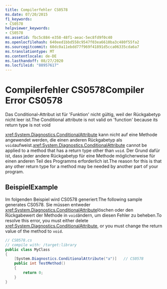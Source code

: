 ```yaml
---
title: Compilerfehler CS0578
ms.date: 07/20/2015
f1_keywords:
- CS0578
helpviewer_keywords:
- CS0578
ms.assetid: fbc5c884-e358-48f1-aeac-5ec8fd9f0c40
ms.openlocfilehash: 640eed1bbd558c9547f03ea6610ba3c480f55fa2
ms.sourcegitcommit: 60dc0a11ebdd77f969f41891d5cca06335cda6a7
ms.translationtype: MT
ms.contentlocale: de-DE
ms.lasthandoff: 08/27/2020
ms.locfileid: "88957617"
---
```

# <a name="compiler-error-cs0578"></a><span data-ttu-id="c9b4c-102">Compilerfehler CS0578</span><span class="sxs-lookup"><span data-stu-id="c9b4c-102">Compiler Error CS0578</span></span>

<span data-ttu-id="c9b4c-103">Das Conditional-Attribut ist für 'Funktion' nicht gültig, weil der Rückgabetyp nicht leer ist.</span><span class="sxs-lookup"><span data-stu-id="c9b4c-103">The Conditional attribute is not valid on 'function' because its return type is not void</span></span>

<span data-ttu-id="c9b4c-104"><xref:System.Diagnostics.ConditionalAttribute> kann nicht auf eine Methode angewendet werden, die einen anderen Rückgabetyp als `void`aufweist.</span><span class="sxs-lookup"><span data-stu-id="c9b4c-104"><xref:System.Diagnostics.ConditionalAttribute> cannot be applied to a method that has a return type other than `void`.</span></span> <span data-ttu-id="c9b4c-105">Der Grund dafür ist, dass jeder andere Rückgabetyp für eine Methode möglicherweise für einen anderen Teil des Programms erforderlich ist.</span><span class="sxs-lookup"><span data-stu-id="c9b4c-105">The reason for this is that any other return type for a method may be needed by another part of your program.</span></span>

## <a name="example"></a><span data-ttu-id="c9b4c-106">Beispiel</span><span class="sxs-lookup"><span data-stu-id="c9b4c-106">Example</span></span>

<span data-ttu-id="c9b4c-107">Im folgenden Beispiel wird CS0578 generiert:</span><span class="sxs-lookup"><span data-stu-id="c9b4c-107">The following sample generates CS0578.</span></span> <span data-ttu-id="c9b4c-108">Sie müssen entweder <xref:System.Diagnostics.ConditionalAttribute>löschen oder den Rückgabewert der Methode in `void`ändern, um diesen Fehler zu beheben.</span><span class="sxs-lookup"><span data-stu-id="c9b4c-108">To resolve this error, you must either delete <xref:System.Diagnostics.ConditionalAttribute>, or you must change the return value of the method to `void`.</span></span>

```csharp
// CS0578.cs
// compile with: /target:library
public class MyClass
{
    [System.Diagnostics.ConditionalAttribute("a")]   // CS0578
    public int TestMethod()
    {
        return 0;
    }
}
```
